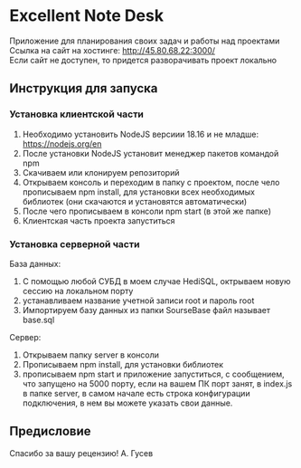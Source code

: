 # Excellent Note Desk

Приложение для планирования своих задач и работы над проектами  
Ссылка на сайт на хостинге: http://45.80.68.22:3000/  
Если сайт не доступен, то придется разворачивать проект локально

## Инструкция для запуска

### Установка клиентской части

1. Необходимо установить NodeJS версиии 18.16 и не младше: https://nodejs.org/en
2. После установки NodeJS установит менеджер пакетов командой npm
3. Скачиваем или клонируем репозиторий
4. Открываем консоль и переходим в папку с проектом, после чело прописываем npm install, для установки всех необходимых библиотек (они скачаются и установятся автоматически)
5. После чего прописываем в консоли npm start (в этой же папке)
6. Клиентская часть проекта запуститься

### Установка серверной части

База данных:

1. С помощью любой СУБД в моем случае HediSQL, октрываем новую сессию на локальном порту
2. устанавливаем название учетной записи root и пароль root
3. Импортируем базу данных из папки SourseBase файл называет base.sql

Сервер:

1. Открываем папку server в консоли
2. Прописываем npm install, для установки библиотек
3. прописываем npm start и приложение запуститься, с сообщением, что запущено на 5000 порту, если на вашем ПК порт занят, в index.js в папке server, в самом начале есть строка конфигурации подключения, в нем вы можете указать свои данные.

## Предисловие

Спасибо за вашу рецензию! А. Гусев
